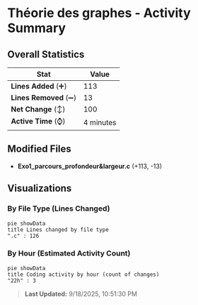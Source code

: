 # Théorie des graphes - Activity Summary 

## Overall Statistics

| Stat                   | Value                                                             |
| ---------------------- | ----------------------------------------------------------------- |
| **Lines Added** (➕)   | 113                                          |
| **Lines Removed** (➖) | 13                                        |
| **Net Change** (↕)    | 100                |
| **Active Time** (⌚)   | 4 minutes |


## Modified Files
- **Exo1_parcours_profondeur&largeur.c** (+113, -13)

## Visualizations

### By File Type (Lines Changed)

```mermaid
pie showData
title Lines changed by file type
".c" : 126
```

### By Hour (Estimated Activity Count)

```mermaid
pie showData
title Coding activity by hour (count of changes)
"22h" : 3
```


> **Last Updated:** 9/18/2025, 10:51:30 PM
